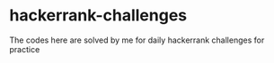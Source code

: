 # hackerrank-challenges
The codes here are solved by me for daily hackerrank challenges for practice
